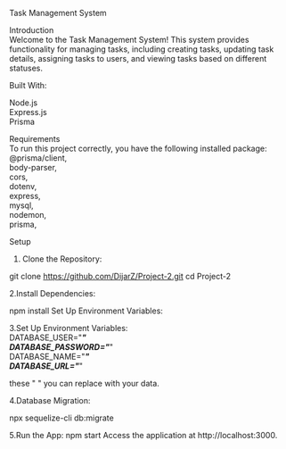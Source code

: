 Task Management System

Introduction  
  Welcome to the Task Management System! This system provides functionality for managing tasks, including creating tasks, updating task details, assigning tasks to users, and viewing tasks based on different statuses.


Built With:

Node.js  
Express.js  
Prisma  

Requirements  
  To run this project correctly, you have the following installed package:  
  @prisma/client,  
  body-parser,    
  cors,  
  dotenv,  
  express,  
  mysql,  
  nodemon,  
  prisma,  

Setup  
 1. Clone the Repository:


git clone https://github.com/DijarZ/Project-2.git
cd Project-2  

2.Install Dependencies:  

npm install
Set Up Environment Variables:


3.Set Up Environment Variables:    
DATABASE_USER="***"  
DATABASE_PASSWORD="***"  
DATABASE_NAME="***"  
DATABASE_URL="***"    

  these " " you can replace with your data.


4.Database Migration:  

  npx sequelize-cli db:migrate  


  5.Run the App:
  npm start
  Access the application at http://localhost:3000.


